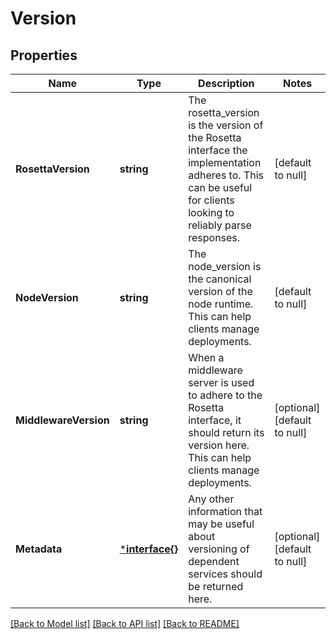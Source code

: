 # Version

## Properties
Name | Type | Description | Notes
------------ | ------------- | ------------- | -------------
**RosettaVersion** | **string** | The rosetta_version is the version of the Rosetta interface the implementation adheres to. This can be useful for clients looking to reliably parse responses. | [default to null]
**NodeVersion** | **string** | The node_version is the canonical version of the node runtime. This can help clients manage deployments. | [default to null]
**MiddlewareVersion** | **string** | When a middleware server is used to adhere to the Rosetta interface, it should return its version here. This can help clients manage deployments. | [optional] [default to null]
**Metadata** | [***interface{}**](interface{}.md) | Any other information that may be useful about versioning of dependent services should be returned here. | [optional] [default to null]

[[Back to Model list]](../README.md#documentation-for-models) [[Back to API list]](../README.md#documentation-for-api-endpoints) [[Back to README]](../README.md)

